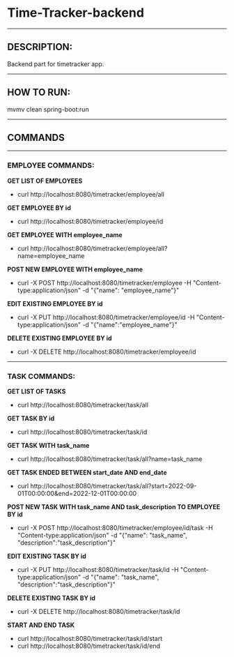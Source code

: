 # Time-Tracker-backend

***

## DESCRIPTION:
Backend part for timetracker app.
***

## HOW TO RUN: 
mvmv clean spring-boot:run  
***

## COMMANDS

***

### **EMPLOYEE COMMANDS:**

**GET LIST OF EMPLOYEES**  

- curl http://localhost:8080/timetracker/employee/all  

**GET EMPLOYEE BY id**  

- curl http://localhost:8080/timetracker/employee/id  

**GET EMPLOYEE WITH employee_name**   

- curl http://localhost:8080/timetracker/employee/all?name=employee_name  

**POST NEW EMPLOYEE WITH employee_name**  

- curl -X POST http://localhost:8080/timetracker/employee -H "Content-type:application/json" -d "{\"name\": \"employee_name\"}"  

**EDIT EXISTING EMPLOYEE BY id**  

- curl -X PUT http://localhost:8080/timetracker/employee/id -H "Content-type:application/json" -d "{\"name\":\"employee_name\"}"  

**DELETE EXISTING EMPLOYEE BY id**  

- curl -X DELETE http://localhost:8080/timetracker/employee/id  

***

### **TASK COMMANDS:**

**GET LIST OF TASKS**  

- curl http://localhost:8080/timetracker/task/all  
 
**GET TASK BY id**  

- curl http://localhost:8080/timetracker/task/id
  
**GET TASK WITH task_name**   

- curl http://localhost:8080/timetracker/task/all?name=task_name  
 
**GET TASK ENDED BETWEEN start_date AND end_date**  

- curl http://localhost:8080/timetracker/task/all?start=2022-09-01T00:00:00&end=2022-12-01T00:00:00  
  
**POST NEW TASK WITH task_name AND task_description TO EMPLOYEE BY id**  

- curl -X POST http://localhost:8080/timetracker/employee/id/task -H "Content-type:application/json" -d "{\"name\": \"task_name\", \"description\":\"task_description\"}"  
  
**EDIT EXISTING TASK BY id** 

- curl -X PUT http://localhost:8080/timetracker/task/id -H "Content-type:application/json" -d "{\"name\": \"task_name\", \"description\":\"task_description\"}"  
  
**DELETE EXISTING TASK BY id**  

- curl -X DELETE http://localhost:8080/timetracker/task/id  

**START AND END TASK**  

- curl http://localhost:8080/timetracker/task/id/start  
- curl http://localhost:8080/timetracker/task/id/end  

